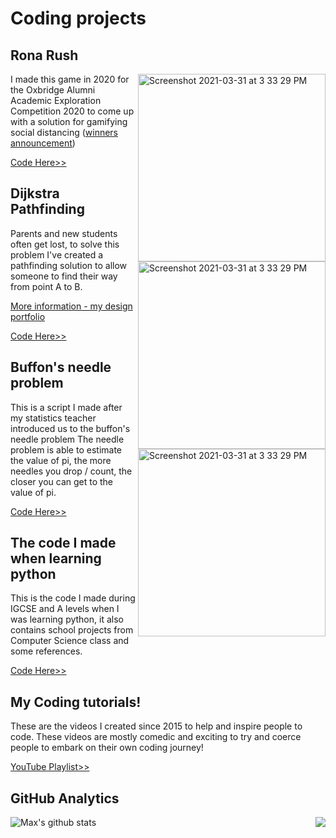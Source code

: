 # Coding projects

## Rona Rush

<img width="300" alt="Screenshot 2021-03-31 at 3 33 29 PM" align="right" src="https://user-images.githubusercontent.com/20654098/128592722-97ad152f-31ed-4ea4-a983-073df698bd1c.PNG">

I made this game in 2020 for the Oxbridge Alumni Academic Exploration Competition 2020 to come up with a solution for gamifying social distancing ([winners announcement](https://www.oxbridgemalaysia.org/wp-content/uploads/2020/08/Academic-Exploration-Competition-Results-Announcement.docx-1.pdf))

[Code Here>>](https://github.com/ma-xiii/RonaRush)

## Dijkstra Pathfinding

<img width="300" alt="Screenshot 2021-03-31 at 3 33 29 PM" align="right" src="https://user-images.githubusercontent.com/20654098/128593045-13508eba-43bd-4cf9-a6a2-4c503ad31c94.PNG">

Parents and new students often get lost, to solve this problem I've created a pathfinding solution to allow someone to find their way from point A to B. 

[More information - my design portfolio](https://docs.google.com/presentation/d/1_pKWqn96okEkHfcy8EPZVZmLWTz7i6EIZMyKazftWC4/edit#slide=id.p)

[Code Here>>](https://github.com/ma-xiii/Dijkstra-school-pathfinding)

## Buffon's needle problem

<img width="300" alt="Screenshot 2021-03-31 at 3 33 29 PM" align="right" src="https://user-images.githubusercontent.com/20654098/113111185-7db98200-923a-11eb-8e02-7385c651eab4.png">

This is a script I made after my statistics teacher introduced us to the buffon's needle problem The needle problem is able to estimate the value of pi, the more needles you drop / count, the closer you can get to the value of pi.

[Code Here>>](https://github.com/ma-xiii/buffon-s-needles)

## The code I made when learning python
This is the code I made during IGCSE and A levels when I was learning python, it also contains school projects from Computer Science class and some references.

[Code Here>>](https://github.com/ma-xiii/Learning-python)

## My Coding tutorials!
These are the videos I created since 2015 to help and inspire people to code. These videos are mostly comedic and exciting to try and coerce people to embark on their own coding journey!

[YouTube Playlist>>](https://www.youtube.com/playlist?list=PL4mY2OcMYfdSGHWNRvVk16QaDkuT3Kuuq)

## GitHub Analytics

![Max's github stats](https://github-readme-stats.vercel.app/api?username=ma-xiii&show_icons=true&hide=[%22issues%22])
<img src = "https://github-readme-stats.vercel.app/api/top-langs/?username=MarikIshtar007&layout=compact" align="right">
